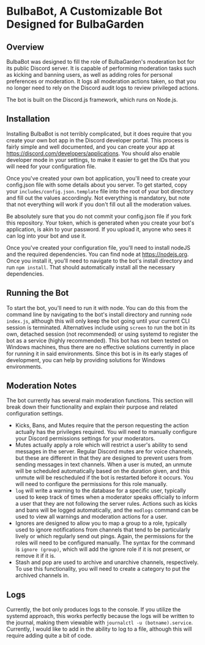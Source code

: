 # BulbaBot, A Customizable Bot Designed for BulbaGarden

## Overview
BulbaBot was designed to fill the role of BulbaGarden's moderation bot for its public Discord server.
It is capable of performing moderation tasks such as kicking and banning users, as well as adding roles for personal
preferences or moderation. It logs all moderation actions taken, so that you no longer
need to rely on the Discord audit logs to review privileged actions.

The bot is built on the Discord.js framework, which runs on Node.js.

## Installation
Installing BulbaBot is not terribly complicated, but it does require that you create your own bot app in the Discord
developer portal. This process is fairly simple and well documented, and you can create your app at
https://discord.com/developers/applications.
You should also enable developer mode in your settings, to make
it easier to get the IDs that you will need for your configuration file.

Once you've created your own bot application, you'll need to create your config.json file with some details about
you server. To get started, copy your `includes/config.json.template` file into the root of your bot directory and
fill out the values accordingly. Not everything is mandatory, but note that not everything will work
if you don't fill out all the moderation values.

Be absolutely sure that you do not commit your config.json file if you fork this repository. Your token, which is
generated when you create your bot's application, is akin to your password. If you upload it, anyone who sees it
can log into your bot and use it.

Once you've created your configuration file, you'll need to install nodeJS and the required dependencies.
You can find node at https://nodejs.org. Once you install it, you'll need to navigate to the bot's install directory
and run `npm install`. That should automatically install all the necessary dependencies.

##  Running the Bot
To start the bot, you'll need to run it with node. You can do this from the command line by navigating to the bot's
install directory and running `node index.js`, although this will only keep the bot going until your current CLI
session is terminated. Alternatives include using `screen` to run the bot in its own, detached session (not recommended)
or using systemd to register the bot as a service (highly recommended). This bot has not been tested on Windows
machines, thus there are no effective solutions currently in place for running it in said environments.
Since this bot is in its early stages of development, you can help by providing solutions for Windows environments.

## Moderation Notes
The bot currently has several main moderation functions. This section will break down their functionality and explain
their purpose and related configuration settings.

* Kicks, Bans, and Mutes require that the person requesting the action actually has the privileges
  required. You will need to manually configure your Discord permissions settings for your moderators.
* Mutes actually apply a role which will restrict a user's ability to send messages in the server. Regular
  Discord mutes are for voice channels, but these are different in that they are designed to prevent users from
  sending messages in text channels. When a user is muted, an unmute will be scheduled automatically based on the duration
  given, and this unmute will be rescheduled if the bot is restarted before it occurs.
  You will need to configure the permissions for this role manually.
* `log` will write a warning to the database for a specific user, typically used to keep track of times when a moderator
  speaks officially to inform a user that they are not following the server rules. Actions such as kicks and bans will
  be logged automatically, and the `modlogs` command can be used to view all warnings and moderation actions for a user.
* Ignores are designed to allow you to map a group to a role, typically used to ignore notifications from channels that
  tend to be particularly lively or which regularly send out pings. Again, the permissions for the roles will need
  to be configured manually. The syntax for the command is `ignore (group)`, which will add the ignore role if it
  is not present, or remove it if it is.
* Stash and pop are used to archive and unarchive channels, respectively. To use this functionality, you will need to
  create a category to put the archived channels in.

## Logs
Currently, the bot only produces logs to the console. If you utilize the systemd approach, this works perfectly
because the logs will be written to the journal, making them viewable with `journalctl -u (botname).service`.
Currently, I would like to add in the ability to log to a file, although this will require adding quite a bit of code.